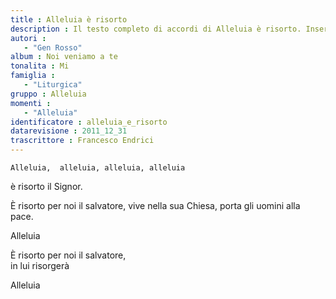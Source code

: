 ```yaml
--- 
title : Alleluia è risorto
description : Il testo completo di accordi di Alleluia è risorto. Inseriscila nel tuo canzoniere!
autori : 
   - "Gen Rosso"
album : Noi veniamo a te
tonalita : Mi
famiglia : 
   - "Liturgica"
gruppo : Alleluia
momenti : 
   - "Alleluia"
identificatore : alleluia_e_risorto
datarevisione : 2011_12_31
trascrittore : Francesco Endrici
--- 
```




    Alleluia,  alleluia, alleluia, alleluia    
è risorto il Signor. 


È risorto  per noi il salvatore, 
vive  nella sua Chiesa, 
porta gli uomini alla pace. 


Alleluia


È risorto  per noi il salvatore,  
in lui  risorgerà  


Alleluia


